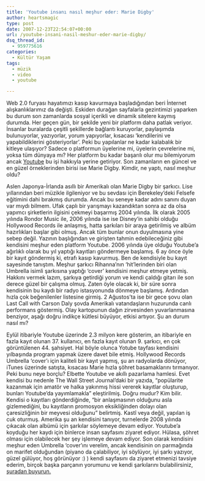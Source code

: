 ```yaml
---
title: 'Youtube insanı nasıl meşhur eder: Marie Digby'
author: heartsmagic
type: post
date: 2007-12-23T22:54:07+00:00
url: /youtube-insani-nasil-meshur-eder-marie-digby/
dsq_thread_id:
  - 959775616
categories:
  - Kültür Yaşam
tags:
  - müzik
  - video
  - youtube

---
```

Web 2.0 furyası hayatımızı kasıp kavurmaya başladığından beri İnternet alışkanlıklarımız da değişti. Eskiden durağan sayfalarla gezintimizi yaparken bu durum son zamanlarda sosyal içerikli ve dinamik sitelere kaymış durumda. Her geçen gün, bir şekilde yeni bir platform daha patlak veriyor. İnsanlar buralarda çeşitli şekillerde bağlantı kuruyorlar, paylaşımda bulunuyorlar, yazıyorlar, yorum yapıyorlar, kısacası &#8216;kendilerini ve yapabildiklerini gösteriyorlar&#8217;. Peki bu yapılanlar ne kadar kalabalık bir kitleye ulaşıyor? Sadece o platformun üyelerine mi, üyelerin çevrelerine mi, yoksa tüm dünyaya mı? Her platform bu kadar başarılı olur mu bilemiyorum ancak [Youtube][1] bu işi hakkıyla yerine getiriyor. Son zamanların en güncel ve en güzel örneklerinden birisi ise Marie Digby. Kimdir, ne yaptı, nasıl meşhur oldu?

Aslen Japonya-İrlanda asıllı bir Amerikalı olan Marie Digby bir şarkıcı. Lise yıllarından beri müzikle ilgileniyor ve bu sevdası için Berekeley&#8217;deki Felsefe eğitimini dahi bırakmış durumda. Ancak bu seneye kadar adını sanını duyan var mıydı bilmem. Ufak çaplı bir yarışmayı kazandıktan sonra az da olsa yapımcı şirketlerin ilgisini çekmeyi başarmış 2004 yılında. İlk olarak 2005 yılında Rondor Music ile, 2006 yılında ise ise Disney&#8217;in sahibi olduğu Hollywood Records ile anlaşmış, hatta şarkıları bir araya getirilmiş ve albüm hazırlıkları başlar gibi olmuş. Ancak tüm bunlar onun duyulmasına yine sebep değil. Yazının başlığından ve girişten tahmin edebileceğiniz gibi kendisini meşhur eden platform Youtube. 2006 yılında üye olduğu Youtube&#8217;a ağırlıklı olarak bu yıl yaptığı kayıtları göndermeye başlamış. 6 ay önce öyle bir kayıt göndermiş ki, etrafı kasıp kavurmuş. Ben de kendisiyle bu kayıt sayesinde tanıştım. Meşhur şarkıcı Rihanna&#8217;nın &#8216;hit&#8217;lerinden biri olan Umbrella isimli şarkısına yaptığı &#8216;cover&#8217; kendisini meşhur etmeye yetmiş. Hakkını vermek lazım, şarkıya getirdiği yorum ve kendi çaldığı gitarı ile son derece güzel bir çalışma olmuş. Zaten öyle olacak ki, bir süre sonra kendisinin bu kaydı bir radyo istasyonunda dönmeye başlamış. Ardından hızla çok beğenilenler listesine girmiş. 2 Ağustos&#8217;ta ise bir gece şovu olan Last Call with Carson Daly şovda Amerikalı vatandaşların huzurunda canlı performans göstermiş. Olay kartopunun dağın zirvesinden yuvarlanmasına benziyor, aşağı doğru indikçe kütlesi büyüyor, etkisi artıyor. Şu an durum nasıl mı?

Eylül itibariyle Youtube üzerinde 2.3 milyon kere gösterim, an itibariyle en fazla kayıt olunan 37. kullanıcı, en fazla kayıt olunan 9. şarkıcı, en çok görüntülenen 44. şahsiyet. Hal böyle olunca Yotube tayfası kendisini yılbaşında program yapmak üzere davet bile etmiş. Hollywood Records Umbrella &#8216;cover&#8217;ı için kaliteli bir kayıt yapmış, şu an radyolarda dönüyor, iTunes üzerinde satışta, kısacası Marie hızla şöhret basamaklarını tırmanıyor. Peki bunu neye borçlu? Elbette Youtube ve akıllı pazarlama hamlesi. Evet kendisi bu nedenle The Wall Street Journal&#8217;daki bir yazıda, &#8220;popülarite kazanmak için amatör ve halka yakınmış hissi vererek kayıtlar oluşturup, bunları Youtube&#8217;da yayımlamakla&#8221; eleştirilmiş. Doğru mudur? Kim bilir. Kendisi o kayıtları gönderdiğinde, &#8220;bir anlaşmasının olduğunu asla gizlemediğini, bu kayıtların promosyon eksikliğinden dolayı olan çaresizliğinin bir meyvesi olduğunu&#8221; belirtmiş. Kastî veya değil, yapılan iş cuk oturmuş. Amerika şu an kendisini tanıyor, turnelerde 2008 yılında çıkacak olan albümü için şarkılar söylemeye devam ediyor. Youtube&#8217;a koyduğu her kaydı için binlerce insan sayfasını ziyaret ediyor. Hülasa, şöhret olması için olabilecek her şey işlemeye devam ediyor. Son olarak kendisini meşhur eden Umbrella &#8216;cover&#8217;ını verelim, ancak kendisinin on parmağında on marifet olduğundan (piyano da çalabiliyor, iyi söylüyor, iyi şarkı yazıyor, güzel gülüyor, hoş görünüyor :) ) kendi sayfasını da ziyaret etmenizi tavsiye ederim, birçok başka parçanın yorumunu ve kendi şarkılarını bulabilirsiniz, <a href="https://www.youtube.com/profile?user=MarieDigby" target="_blank">şuradan buyurun.</a>

 [1]: https://www.murekkep.org/etiket/youtube